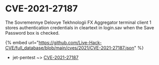 # CVE-2021-27187

The Sovremennye Delovye Tekhnologii FX Aggregator terminal client 1 stores authentication credentials in cleartext in login.sav when the Save Password box is checked.

{% embed url="https://github.com/Live-Hack-CVE/full_database/blob/main/cves/2021/CVE-2021-27187.json" %}


* jet-pentest ~> [CVE-2021-27187](https://www.alice-snow.ru/2021/database/cve-2021-27187/cve-2021-27187-jet-pentest)
